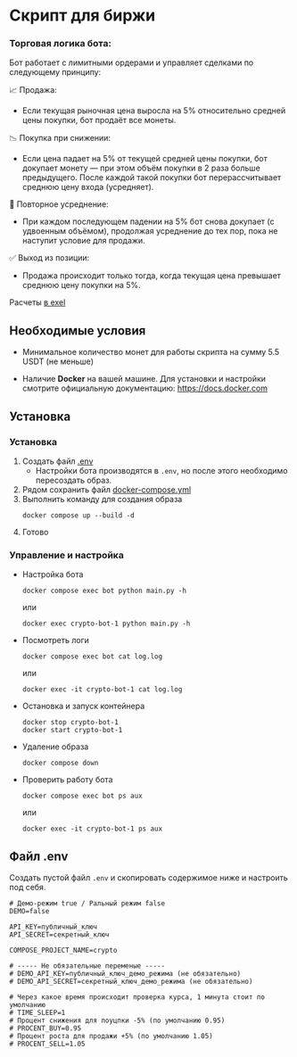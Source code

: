 # Скрипт для биржи
### Торговая логика бота:

Бот работает с лимитными ордерами и управляет сделками по следующему принципу:

📈 Продажа:
- Если текущая рыночная цена выросла на 5% относительно средней цены покупки, бот продаёт все монеты.

📉 Покупка при снижении:
- Если цена падает на 5% от текущей средней цены покупки, бот докупает монету — при этом объём покупки в 2 раза больше предыдущего.
После каждой такой покупки бот перерассчитывает среднюю цену входа (усредняет).

🔁 Повторное усреднение:
- При каждом последующем падении на 5% бот снова докупает (с удвоенным объёмом), продолжая усреднение до тех пор, пока не наступит условие для продажи.

✅ Выход из позиции:
- Продажа происходит только тогда, когда текущая цена превышает среднюю цену покупки на 5%.

Расчеты [в exel](/calculations.xlsx)

## Необходимые условия
- Минимальное количество монет для работы скрипта на сумму 5.5 USDT (не меньше)

- Наличие **Docker** на вашей машине. Для установки и настройки смотрите официальную документацию: https://docs.docker.com


## Установка
### Установка

1. Создать файл [.env](#файл-env)
    - Настройки бота производятся в `.env`, но после этого необходимо пересоздать образ.
2. Рядом сохранить файл [docker-compose.yml](/docker-compose.yml)
3. Выполнить команду для создания образа
    ```
    docker compose up --build -d
    ```
3. Готово

### Управление и настройка

- Настройка бота 
    ```
    docker compose exec bot python main.py -h
    ```
    или
    ```
    docker exec crypto-bot-1 python main.py -h
    ```

- Посмотреть логи

    ```
    docker compose exec bot cat log.log
    ```
    или
    ```
    docker exec -it crypto-bot-1 cat log.log
    ```

- Остановка и запуск контейнера
    ```
    docker stop crypto-bot-1
    docker start crypto-bot-1
    ```

- Удаление образа
    ```
    docker compose down
    ```

- Проверить работу бота
    ```
    docker compose exec bot ps aux
    ```
    или
    ```
    docker exec -it crypto-bot-1 ps aux
    ```

## Файл .env
Создать пустой файл `.env` и скопировать содержимое ниже и настроить под себя.
```
# Демо-режим true / Ральный режим false
DEMO=false

API_KEY=публичный_ключ
API_SECRET=секретный_ключ

COMPOSE_PROJECT_NAME=crypto

# ----- Не обязательные переменые -----
# DEMO_API_KEY=публичный_ключ_демо_режима (не обязательно)
# DEMO_API_SECRET=секретный_ключ_демо_режима (не обязательно)

# Через какое время происходит проверка курса, 1 минута стоит по умолчанию
# TIME_SLEEP=1
# Процент снижения для поуцпки -5% (по умолчанию 0.95)
# PROCENT_BUY=0.95
# Процент роста для продажи +5% (по умолчанию 1.05)
# PROCENT_SELL=1.05
```
